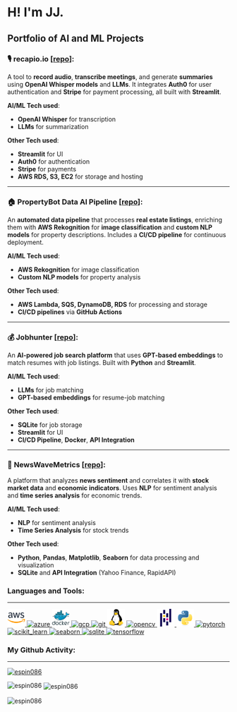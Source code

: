 # H! I'm JJ.


## Portfolio of AI and ML Projects

### 🎙️ **recapio.io** [[repo](https://github.com/AI-Solutions-Lab-LLC/recapio.io)]:  
A tool to **record audio**, **transcribe meetings**, and generate **summaries** using **OpenAI Whisper models** and **LLMs**. It integrates **Auth0** for user authentication and **Stripe** for payment processing, all built with **Streamlit**.

**AI/ML Tech used**:
- **OpenAI Whisper** for transcription
- **LLMs** for summarization

**Other Tech used**:
- **Streamlit** for UI
- **Auth0** for authentication
- **Stripe** for payments
- **AWS RDS, S3, EC2** for storage and hosting

---

### 🏠 **PropertyBot Data AI Pipeline** [[repo](https://github.com/propertybot/data-pipeline)]:  
An **automated data pipeline** that processes **real estate listings**, enriching them with **AWS Rekognition** for **image classification** and **custom NLP models** for property descriptions. Includes a **CI/CD pipeline** for continuous deployment.

**AI/ML Tech used**:
- **AWS Rekognition** for image classification
- **Custom NLP models** for property analysis

**Other Tech used**:
- **AWS Lambda, SQS, DynamoDB, RDS** for processing and storage
- **CI/CD pipelines** via **GitHub Actions**

---

### 💰 **Jobhunter** [[repo](https://github.com/espin086/GPT-Jobhunter)]:  
An **AI-powered job search platform** that uses **GPT-based embeddings** to match resumes with job listings. Built with **Python** and **Streamlit**.

**AI/ML Tech used**:
- **LLMs** for job matching
- **GPT-based embeddings** for resume-job matching

**Other Tech used**:
- **SQLite** for job storage
- **Streamlit** for UI
- **CI/CD Pipeline**, **Docker**, **API Integration**

---

### 📰 **NewsWaveMetrics** [[repo](https://github.com/espin086/NewsWaveMetrics)]:  
A platform that analyzes **news sentiment** and correlates it with **stock market data** and **economic indicators**. Uses **NLP** for sentiment analysis and **time series analysis** for economic trends.

**AI/ML Tech used**:
- **NLP** for sentiment analysis
- **Time Series Analysis** for stock trends

**Other Tech used**:
- **Python**, **Pandas**, **Matplotlib**, **Seaborn** for data processing and visualization
- **SQLite** and **API Integration** (Yahoo Finance, RapidAPI)


<h3 align="left">Languages and Tools:</h3>

---

<p align="left"> <a href="https://aws.amazon.com" target="_blank" rel="noreferrer"> <img src="https://raw.githubusercontent.com/devicons/devicon/master/icons/amazonwebservices/amazonwebservices-original-wordmark.svg" alt="aws" width="40" height="40"/> </a> <a href="https://azure.microsoft.com/en-in/" target="_blank" rel="noreferrer"> <img src="https://www.vectorlogo.zone/logos/microsoft_azure/microsoft_azure-icon.svg" alt="azure" width="40" height="40"/> </a> <a href="https://www.docker.com/" target="_blank" rel="noreferrer"> <img src="https://raw.githubusercontent.com/devicons/devicon/master/icons/docker/docker-original-wordmark.svg" alt="docker" width="40" height="40"/> </a> <a href="https://cloud.google.com" target="_blank" rel="noreferrer"> <img src="https://www.vectorlogo.zone/logos/google_cloud/google_cloud-icon.svg" alt="gcp" width="40" height="40"/> </a> <a href="https://git-scm.com/" target="_blank" rel="noreferrer"> <img src="https://www.vectorlogo.zone/logos/git-scm/git-scm-icon.svg" alt="git" width="40" height="40"/> </a> <a href="https://www.linux.org/" target="_blank" rel="noreferrer"> <img src="https://raw.githubusercontent.com/devicons/devicon/master/icons/linux/linux-original.svg" alt="linux" width="40" height="40"/> </a> <a href="https://opencv.org/" target="_blank" rel="noreferrer"> <img src="https://www.vectorlogo.zone/logos/opencv/opencv-icon.svg" alt="opencv" width="40" height="40"/> </a> <a href="https://pandas.pydata.org/" target="_blank" rel="noreferrer"> <img src="https://raw.githubusercontent.com/devicons/devicon/2ae2a900d2f041da66e950e4d48052658d850630/icons/pandas/pandas-original.svg" alt="pandas" width="40" height="40"/> </a> <a href="https://www.python.org" target="_blank" rel="noreferrer"> <img src="https://raw.githubusercontent.com/devicons/devicon/master/icons/python/python-original.svg" alt="python" width="40" height="40"/> </a> <a href="https://pytorch.org/" target="_blank" rel="noreferrer"> <img src="https://www.vectorlogo.zone/logos/pytorch/pytorch-icon.svg" alt="pytorch" width="40" height="40"/> </a> <a href="https://scikit-learn.org/" target="_blank" rel="noreferrer"> <img src="https://upload.wikimedia.org/wikipedia/commons/0/05/Scikit_learn_logo_small.svg" alt="scikit_learn" width="40" height="40"/> </a> <a href="https://seaborn.pydata.org/" target="_blank" rel="noreferrer"> <img src="https://seaborn.pydata.org/_images/logo-mark-lightbg.svg" alt="seaborn" width="40" height="40"/> </a> <a href="https://www.sqlite.org/" target="_blank" rel="noreferrer"> <img src="https://www.vectorlogo.zone/logos/sqlite/sqlite-icon.svg" alt="sqlite" width="40" height="40"/> </a> <a href="https://www.tensorflow.org" target="_blank" rel="noreferrer"> <img src="https://www.vectorlogo.zone/logos/tensorflow/tensorflow-icon.svg" alt="tensorflow" width="40" height="40"/> </a> </p>



<h3 align="left">My Github Activity:</h3>

---

<p align="left"> <a href="https://github.com/ryo-ma/github-profile-trophy"><img src="https://github-profile-trophy.vercel.app/?username=espin086" alt="espin086" /></a> </p>

<p align="left">
</p>



<p><img align="left" src="https://github-readme-stats.vercel.app/api/top-langs?username=espin086&show_icons=true&locale=en&layout=compact" alt="espin086" /></p>

<p>&nbsp;<img align="center" src="https://github-readme-stats.vercel.app/api?username=espin086&show_icons=true&locale=en" alt="espin086" /></p>

<p><img align="center" src="https://github-readme-streak-stats.herokuapp.com/?user=espin086&" alt="espin086" /></p>

